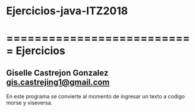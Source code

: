 # Ejercicios-java-ITZ2018
===========================
Ejercicios
===================
Giselle Castrejon Gonzalez  gis.castrejing1@gmail.com
------------------------------------------------------
En este programa se convierte al momento de ingresar un texto a codigo
 morse y viseversa.
